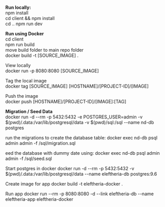 **Run locally:** \
npm install \
cd client && npm install \
cd .. 
npm run dev 



**Run using Docker** \
cd client \
npm run build \
move build folder to main repo folder \
docker build -t [SOURCE_IMAGE]  . 

View locally \
docker run -p 8080:8080 [SOURCE_IMAGE]  

Tag the local image \
docker tag [SOURCE_IMAGE] [HOSTNAME]/[PROJECT-ID]/[IMAGE] 
 
Push the image \
docker push [HOSTNAME]/[PROJECT-ID]/[IMAGE]:[TAG] 

**Migration / Seed Data** \
docker run -d --rm -p 5432:5432 -e POSTGRES_USER=admin -v $(pwd)/.data:/var/lib/postgresql/data -v $(pwd)/sql:/sql --name nd-db postgres

run the migrations to create the database table: docker exec nd-db psql admin admin -f /sql/migration.sql

eed the database with dummy date using: docker exec nd-db psql admin admin -f /sql/seed.sql

Start postgres in docker
docker run -d --rm -p 5432:5432 -v $(pwd)/.data:/var/lib/postgresql/data --name eleftheria-db postgres:9.6

Create image for app
docker build -t eleftheria-docker .

Run app
docker run --rm -p 8080:8080 -d --link eleftheria-db --name eleftheria-app eleftheria-docker